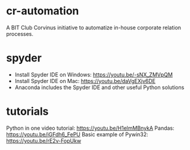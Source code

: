 # cr-automation

A BIT Club Corvinus initiative to automatize in-house corporate relation processes.

# spyder
- Install Spyder IDE on Windows: https://youtu.be/-sNX_ZMVpQM
- Install Spyder IDE on Mac: https://youtu.be/daVgEXjv6DE
- Anaconda includes the Spyder IDE and other useful Python solutions

# tutorials
Python in one video tutorial: https://youtu.be/H1elmMBnykA
Pandas: https://youtu.be/iGFdh6_FePU
Basic example of Pywin32: https://youtu.be/rE2v-FopUkw
